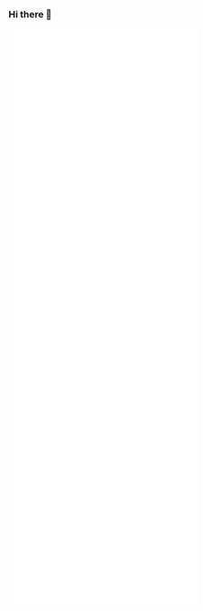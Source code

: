 ### Hi there 👋
<!--
<a href="https://github-readme-stats.vercel.app/api?username=rogerrum&show_icons=true&theme=flag-india&count_private=true">
  <img align="center" src="https://github-readme-stats.vercel.app/api?username=rogerrum&show_icons=true&theme=flag-india&count_private=true" />
</a>

<br/>
<br/>

![](https://komarev.com/ghpvc/?username=rogerrum)



**rogerrum/rogerrum** is a ✨ _special_ ✨ repository because its `README.md` (this file) appears on your GitHub profile.

Here are some ideas to get you started:

- 🔭 I’m currently working on ...
- 🌱 I’m currently learning ...
- 👯 I’m looking to collaborate on ...
- 🤔 I’m looking for help with ...
- 💬 Ask me about ...
- 📫 How to reach me: ...
- 😄 Pronouns: ...
- ⚡ Fun fact: ...
-->

![Metrics](/github-metrics.svg)
